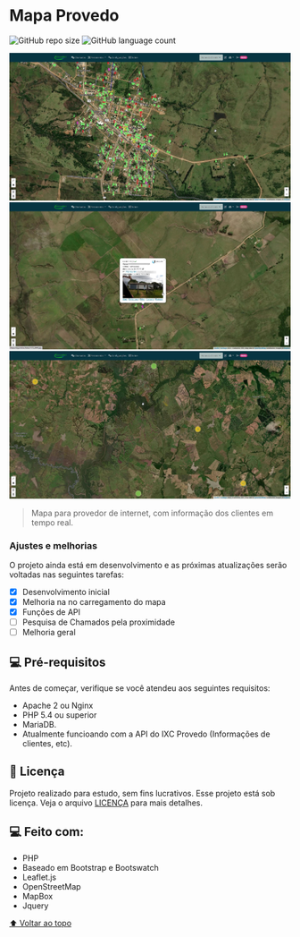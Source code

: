 # Mapa Provedo

<!---Esses são exemplos. Veja https://shields.io para outras pessoas ou para personalizar este conjunto de escudos. Você pode querer incluir dependências, status do projeto e informações de licença aqui--->

![GitHub repo size](https://img.shields.io/github/repo-size/iuricode/README-template?style=for-the-badge)
![GitHub language count](https://img.shields.io/github/languages/count/iuricode/README-template?style=for-the-badge)

<img src="msedge_5NHoudztje.jpg" alt="Mapa Provedor">
<img src="TA0al7Vl8G.jpg" alt="Mapa Provedor2">
<img src="msedge_yMR8KqCagt.jpg" alt="Mapa Provedor">

> Mapa para provedor de internet, com informação dos clientes em tempo real.

### Ajustes e melhorias

O projeto ainda está em desenvolvimento e as próximas atualizações serão voltadas nas seguintes tarefas:

- [x] Desenvolvimento inicial
- [x] Melhoria na no carregamento do mapa
- [x] Funções de API
- [ ] Pesquisa de Chamados pela proximidade 
- [ ] Melhoria geral

## 💻 Pré-requisitos

Antes de começar, verifique se você atendeu aos seguintes requisitos:
<!---Estes são apenas requisitos de exemplo. Adicionar, duplicar ou remover conforme necessário--->
* Apache 2 ou Nginx
* PHP 5.4 ou superior
* MariaDB.
* Atualmente funcioando com a API do IXC Provedo (Informações de clientes, etc).

## 📝 Licença
Projeto realizado para estudo, sem fins lucrativos.
Esse projeto está sob licença. Veja o arquivo [LICENÇA](LICENSE.md) para mais detalhes.

## 💻 Feito com:
* PHP
* Baseado em Bootstrap e Bootswatch
* Leaflet.js
* OpenStreetMap
* MapBox
* Jquery

[⬆ Voltar ao topo](#mapa_provedo)<br>
